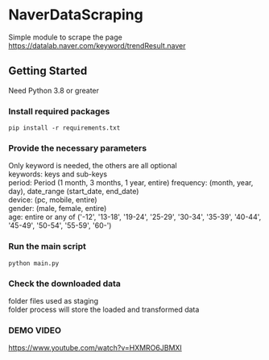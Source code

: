 # NaverDataScraping
Simple module to scrape the page https://datalab.naver.com/keyword/trendResult.naver

## Getting Started
Need Python 3.8 or greater

### Install required packages
``` pip install -r requirements.txt ```

### Provide the necessary parameters
Only keyword is needed, the others are all optional\
keywords: keys and sub-keys \
period: Period (1 month, 3 months, 1 year, entire) frequency: (month, year, day), date_range (start_date, end_date)\
device: (pc, mobile, entire)\
gender: (male, female, entire)\
age: entire or any of ('-12', '13-18', '19-24', '25-29', '30-34', '35-39', '40-44', '45-49', '50-54', '55-59', '60-')

### Run the main script
``` python main.py ```

### Check the downloaded data
folder files used as staging\
folder process will store the loaded and transformed data

### DEMO VIDEO
https://www.youtube.com/watch?v=HXMRO6JBMXI
